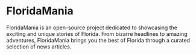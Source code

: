 # FloridaMania
FloridaMania is an open-source project dedicated to showcasing the exciting and unique stories of Florida. From bizarre headlines to amazing adventures, FloridaMania brings you the best of Florida through a curated selection of news articles.

